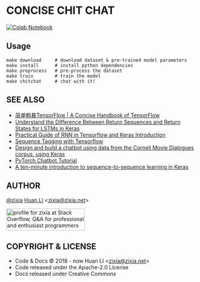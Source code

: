 # CONCISE CHIT CHAT

[![Colab Notebook](https://img.shields.io/badge/Google_Colab-Notebook-brightgreen.svg)](https://colab.research.google.com/drive/1_TBoCV105ik8gmzbRTqoxIFajiGxCLfm)

## Usage

```shell
make download     # download dataset & pre-trained model parameters
make install      # install python dependencies
make preprocess   # pre-process the dataset
make train        # train the model
make chitchat     # chat with it!
```

## SEE ALSO

- [简单粗暴TensorFlow | A Concise Handbook of TensorFlow](https://tf.wiki)
- [Understand the Difference Between Return Sequences and Return States for LSTMs in Keras](https://machinelearningmastery.com/return-sequences-and-return-states-for-lstms-in-keras/)
- [Practical Guide of RNN in Tensorflow and Keras Introduction](https://paulx-cn.github.io/blog/4th_Blog/)
- [Sequence Tagging with Tensorflow](https://guillaumegenthial.github.io/sequence-tagging-with-tensorflow.html)
- [Design and build a chatbot using data from the Cornell Movie Dialogues corpus, using Keras](https://github.com/sekharvth/simple-chatbot-keras)
- [PyTorch Chatbot Tutorial](https://pytorch.org/tutorials/beginner/chatbot_tutorial.html)
- [A ten-minute introduction to sequence-to-sequence learning in Keras](https://blog.keras.io/a-ten-minute-introduction-to-sequence-to-sequence-learning-in-keras.html)
  
## AUTHOR

[@zixia](https://github.com/zixia) [Huan LI](https://linkedin.com/in/zixia) \<zixia@zixia.net\>

<a href="http://stackoverflow.com/users/1123955/zixia">
  <img src="http://stackoverflow.com/users/flair/1123955.png" width="208" height="58" alt="profile for zixia at Stack Overflow, Q&amp;A for professional and enthusiast programmers" title="profile for zixia at Stack Overflow, Q&amp;A for professional and enthusiast programmers">
</a>

## COPYRIGHT & LICENSE

- Code & Docs © 2018 - now Huan LI \<zixia@zixia.net\>
- Code released under the Apache-2.0 License
- Docs released under Creative Commons
